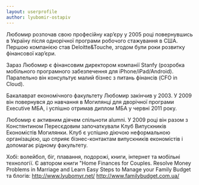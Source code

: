 ```yaml
---
layout: userprofile
author: lyubomir-ostapiv
---
```

Любомир розпочав свою професійну кар’єру у 2005 році повернувшись в Україну після однорічної програми робочого стажування в США.
Першою компанією став Deloitte&Touche, згодом були роки розвитку фінансової кар’єри. 

Зараз Любомир є фінансовим директором компанії 
Stanfy (розробка мобільного програмного забезпечення для iPhone/iPad/Android). Паралельно він консультує малий бізнес з питань фінансів 
(CFO in Cloud).

Бакалаврат економічного факультету Любомир закінчив у 2003. У 2009 він повернувся до навчання в Могилянці для дворічної 
програми Executive МБА, і успішно отримав диплом МБА у червні 2011 року.

Любомир є активним діячем спільноти alumni. У 2009 році він 
разом з Констянтином Пересєдовим започаткували Клуб Випускників Економістів Могилянки. Клуб є успішно діючою неформальною організацією, 
що сприяє бізнес-контактам випускників економістів і допомагає рідному факультету. 

Хобі: волейбол, біг, плавання, подорожі, книги, 
інтернет та мобільні технології. Є автором книги "Home Finances for Couples. Resolve Money
Problems in Marriage and Learn Easy Steps to Manage your Family Budget та блогів:
http://www.lyubomyr.net/ http://www.familybudget.com.ua/
